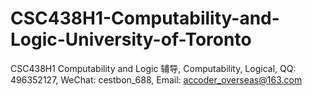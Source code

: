 # CSC438H1-Computability-and-Logic-University-of-Toronto
CSC438H1 Computability and Logic 辅导, Computability, Logical, QQ: 496352127, WeChat: cestbon_688, Email: accoder_overseas@163.com
